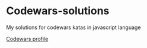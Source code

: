 # Codewars-solutions

My solutions for codewars katas in javascript language

[Codewars profile](https://www.codewars.com/users/RemondJu)
